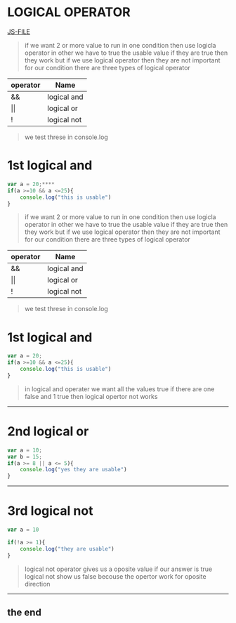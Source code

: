 # LOGICAL OPERATOR
[JS-FILE](../js/13-logicalOperators.js)
>if we want 2 or more value to run in one condition then use logicla operator in other we have to true the usable value if they are true then they work but if we use logical operator then they are not important for our condition there are three types of logical operator

|operator|Name       |
|--------|---        |
|    &&  |logical and|****
|  \|\|  | logical or|
|   !|logical not
> we test threse in console.log
# 1st logical and
```javascript
var a = 20;****
if(a >=10 && a <=25){
    console.log("this is usable")
}
```
>if we want 2 or more value to run in one condition then use logicla operator in other we have to true the usable value if they are true then they work but if we use logical operator then they are not important for our condition there are three types of logical operator

|operator|Name       |
|--------|---        |
|    &&  |logical and|
|  \|\|  | logical or|
|   !|logical not
> we test threse in console.log
# 1st logical and
```javascript
var a = 20;
if(a >=10 && a <=25){
    console.log("this is usable")
}
```
>in logical and operater we want all the values true if there are one false and 1 true then logical opertor not works
---
# 2nd logical or
```javascript
var a = 10;
var b = 15;
if(a >= 8 || a <= 5){
    console.log("yes they are usable")
}
```
---
# 3rd logical not
```javascript
var a = 10 

if(!a >= 1){
    console.log("they are usable")
}
```
> logical not operator gives us a oposite value if our answer is true logical not show us false becouse the opertor work for oposite direction
---
## the end
